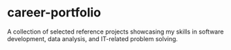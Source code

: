 # career-portfolio
A collection of selected reference projects showcasing my skills in software development, data analysis, and IT-related problem solving.
